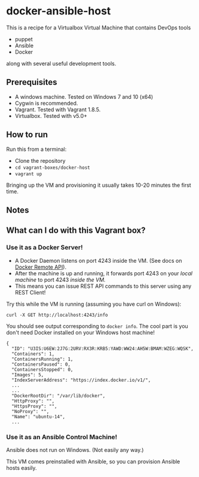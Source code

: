 # docker-ansible-host

This is a recipe for a Virtualbox Virtual Machine that contains DevOps tools
* puppet
* Ansible
* Docker

along with several useful development tools.

## Prerequisites

* A windows machine. Tested on Windows 7 and 10 (x64)
* Cygwin is recommended.
* Vagrant. Tested with Vagrant 1.8.5.
* Virtualbox. Tested with v5.0+

## How to run

Run this from a terminal:

* Clone the repository
* `cd vagrant-boxes/docker-host`
* `vagrant up`

Bringing up the VM and provisioning it usually takes 10-20 minutes the first time.

## Notes



## What can I do with this Vagrant box?

### Use it as a Docker Server!
* A Docker Daemon listens on port 4243 inside the VM. (See docs on [Docker Remote API](https://docs.docker.com/engine/reference/api/docker_remote_api/)).
* After the machine is up and running, it forwards port 4243 on your *local machine* to port 4243 *inside the VM.*
* This means you can issue REST API commands to this server using any REST Client!

Try this while the VM is running (assuming you have curl on Windows):

`curl -X GET http://localhost:4243/info`

You should see output corresponding to `docker info`. The cool part is you don't need Docker installed on your Windows host machine!

```
{
  "ID": "U3IS:U6EW:2J7G:2URV:RX3R:KRB5:YAWD:WW24:AH5W:BMAM:WZEG:WQSK",
  "Containers": 1,
  "ContainersRunning": 1,
  "ContainersPaused": 0,
  "ContainersStopped": 0,
  "Images": 5,
  "IndexServerAddress": "https://index.docker.io/v1/",
  ...
  ...
  "DockerRootDir": "/var/lib/docker",
  "HttpProxy": "",
  "HttpsProxy": "",
  "NoProxy": "",
  "Name": "ubuntu-14",
  ...
```

### Use it as an Ansible Control Machine!

Ansible does not run on Windows. (Not easily any way.)

This VM comes preinstalled with Ansible, so you can provision Ansible hosts easily.
